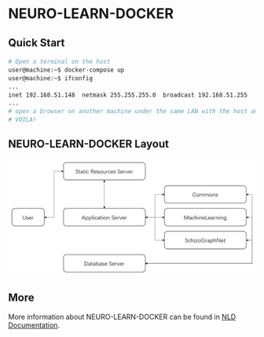 # NEURO-LEARN-DOCKER

## Quick Start

  ```bash
  # Open a terminal on the host
  user@machine:~$ docker-compose up
  user@machine:~$ ifconfig
  ...
  inet 192.168.51.148  netmask 255.255.255.0  broadcast 192.168.51.255
  ...
  # open a browser on another machine under the same LAN with the host and type the address '192.168.51.148'.
  # VOILA!
  ```

## NEURO-LEARN-DOCKER Layout

![layout](doc/NLD_Layout.png)

## More

More information about NEURO-LEARN-DOCKER can be found in [NLD Documentation](https://github.com/Raniac/NEURO-LEARN-DOCKER/wiki).

